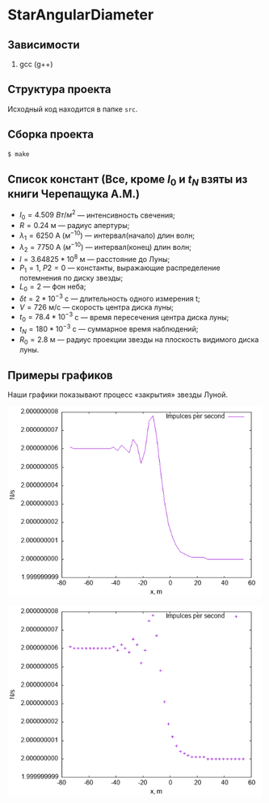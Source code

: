# StarAngularDiameter

## Зависимости
1. gcc (g++)

## Структура проекта

Исходный код находится в папке `src`.

## Сборка проекта
```bash
$ make
```

## Список констант (Все, кроме $I_0$ и $t_N$ взяты из книги Черепащука А.М.)


- $I_0 = 4.509$ $Вт/м^2$ — интенсивность свечения;
- $R = 0.24$ м — радиус апертуры;
- $\lambda_1 = 6250$ A ($м^{-10}$) — интервал(начало) длин волн;
- $\lambda_2 = 7750$ A ($м^{-10}$) — интервал(конец) длин волн;
- $l = 3.64825 * 10^8$ м — расстояние до Луны;
- $P_1 = 1$, $P2 = 0$ — константы, выражающие распределение потемнения по диску звезды;
- $L_0 = 2$ — фон неба;
- $\delta t = 2 * 10^{-3}$ с — длительность одного измерения t;
- $V = 726$ м/с — скорость центра диска луны;
- $t_0 = 78.4 * 10^{-3}$ с — время пересечения центра диска луны;
- $t_N = 180 * 10^{-3}$ с — суммарное время наблюдений;
- $R_0 = 2.8$ м — радиус проекции звезды на плоскость видимого диска луны.

## Примеры графиков

Наши графики показывают процесс «закрытия» звезды Луной.

![График](./misc/line.png)

![График(точки)](./misc/dots.png)


